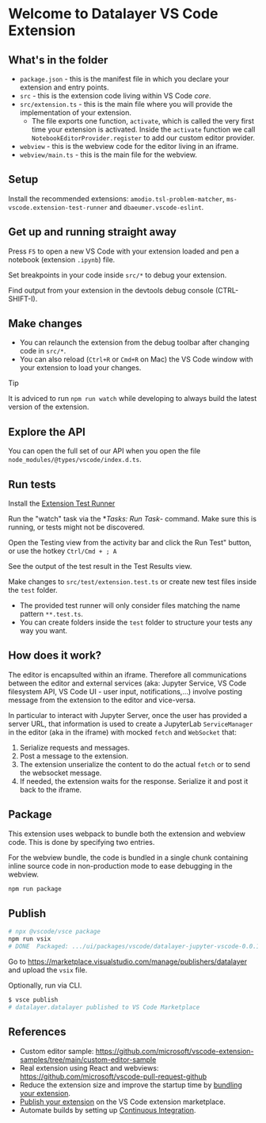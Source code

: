 # Welcome to Datalayer VS Code Extension

## What's in the folder

- `package.json` - this is the manifest file in which you declare your extension and entry points.
- `src` - this is the extension code living within VS Code _core_.
- `src/extension.ts` - this is the main file where you will provide the implementation of your extension.
  - The file exports one function, `activate`, which is called the very first time your extension is activated.
    Inside the `activate` function we call `NotebookEditorProvider.register` to add our custom editor provider.
- `webview` - this is the webview code for the editor living in an iframe.
- `webview/main.ts` - this is the main file for the webview.

## Setup

Install the recommended extensions: `amodio.tsl-problem-matcher`, `ms-vscode.extension-test-runner` and `dbaeumer.vscode-eslint`.

## Get up and running straight away

Press `F5` to open a new VS Code with your extension loaded and pen a notebook (extension `.ipynb`) file.

Set breakpoints in your code inside `src/*` to debug your extension.

Find output from your extension in the devtools debug console (CTRL-SHIFT-I).

## Make changes

- You can relaunch the extension from the debug toolbar after changing code in `src/*`.
- You can also reload (`Ctrl+R` or `Cmd+R` on Mac) the VS Code window with your extension to load your changes.

> [!TIP]
>
> It is adviced to run `npm run watch` while developing to always build the latest version of the extension.

## Explore the API

You can open the full set of our API when you open the file `node_modules/@types/vscode/index.d.ts`.

## Run tests

Install the [Extension Test Runner](https://marketplace.visualstudio.com/items?itemName=ms-vscode.extension-test-runner)

Run the "watch" task via the **Tasks: Run Task*- command. Make sure this is running, or tests might not be discovered.

Open the Testing view from the activity bar and click the Run Test" button, or use the hotkey `Ctrl/Cmd + ; A`

See the output of the test result in the Test Results view.

Make changes to `src/test/extension.test.ts` or create new test files inside the `test` folder.

- The provided test runner will only consider files matching the name pattern `**.test.ts`.
- You can create folders inside the `test` folder to structure your tests any way you want.

## How does it work?

The editor is encapsulted within an iframe. Therefore all communications between the editor and external services (aka: Jupyter Service, VS Code filesystem API, VS Code UI - user input, notifications,...) involve posting message from the extension to the editor and vice-versa.

In particular to interact with Jupyter Server, once the user has provided a server URL, that information is used to create a JupyterLab `ServiceManager` in the editor (aka in the iframe) with mocked `fetch` and `WebSocket` that:

1. Serialize requests and messages.
2. Post a message to the extension.
3. The extension unserialize the content to do the actual `fetch` or to send the websocket message.
4. If needed, the extension waits for the response. Serialize it and post it back to the iframe.

## Package

This extension uses webpack to bundle both the extension and webview code. This is done by specifying two entries.

For the webview bundle, the code is bundled in a single chunk containing inline source code in non-production mode to ease debugging in the webview.

```bash
npm run package
```

## Publish

```bash
# npx @vscode/vsce package
npm run vsix
# DONE  Packaged: .../ui/packages/vscode/datalayer-jupyter-vscode-0.0.1.vsix (17 files, 1.37 MB)
```

Go to https://marketplace.visualstudio.com/manage/publishers/datalayer and upload the `vsix` file.

Optionally, run via CLI.

```bash
$ vsce publish
# datalayer.datalayer published to VS Code Marketplace
```

## References

- Custom editor sample: https://github.com/microsoft/vscode-extension-samples/tree/main/custom-editor-sample
- Real extension using React and webviews: https://github.com/microsoft/vscode-pull-request-github
- Reduce the extension size and improve the startup time by [bundling your extension](https://code.visualstudio.com/api/working-with-extensions/bundling-extension).
- [Publish your extension](https://code.visualstudio.com/api/working-with-extensions/publishing-extension) on the VS Code extension marketplace.
- Automate builds by setting up [Continuous Integration](https://code.visualstudio.com/api/working-with-extensions/continuous-integration).
